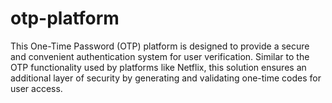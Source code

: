# otp-platform
This One-Time Password (OTP) platform is designed to provide a secure and convenient authentication system for user verification. Similar to the OTP functionality used by platforms like Netflix, this solution ensures an additional layer of security by generating and validating one-time codes for user access.

